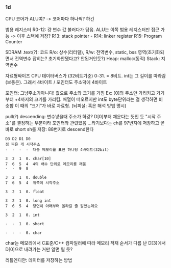 ### 1d

CPU 코어가 ALU여? -> 코어마다 하나씩? 하긴

범용 레지스터 R0-12: 걍 변수 값 불러다가 담음. ALU는 이쪽 범용 레지스터만 접근 가능 -> 이후 스택에 저장?
R13: stack pointer - 
R14: linker register
R15: Program Counter

SDRAM
.text(?): 코드
R/o: 상수(리터럴), 
R/w: 전역변수, static, bss 영역(초기화되면서 전역변수 잡히는? 초기화안됐다고? 안된거인듯?)
Heap: malloc(동적)
Stack: 지역변수

자료형싸이즈
CPU 데이터버스가 (32비트기준) 0-31. = 8비트.
int는 그 길이를 따라감 (보통은). 그래서 4바이트 / 포인터도 주소덕에 4바이트

포인터: 그냥주소가아니다! 값으로 주소와 크기를 가짐
Ex: [0]의 주소만 가리키고 거기부터 +4까지의 크기를 가리킴.
배열이 떠오르지만 int도 byte단위라는 걸 생각하면 비슷함
이 때의 “크기”가 바로 자료형. (뇌피셜: 혹은 해석 방법 명시)

pull(?) descending: 변수넣을때 주소가 하강? D[0]부터 채운다는 뜻인 듯
"시작 주소"를 결정하는 부분이라 포인터와 관련있음
...라기보다는
ch를 97번지에 저장하고 곧바로 short sh를 저장: 88번지로 descend한다

    D3 D2 D1 D0
    점 찍은 게 시작주소
    -  -  -  -  대충 메모리를 표현 하나당 4바이트(32bit)

    3  2  1  0. char[10]
    7  6  5  4  4의 배수 단위로 메모리를 채움
    -  -  9  8  

    3  2  1  0. double
    7  6  5  4  위쪽이 시작주소

    3  2  1  0. float

    3  2  1  0. long int
    7  6  5  4  당연히 아래부터 올라갈 줄 알았는데요

    3  2  1  0. int

    -  -  1  0. short 

    -  -  -  0. char


char는 메모리에서 C표준/C++ 컴파일러에 따라 메모리 적재 순서가 다름
난 D[3]에서 D[0]으로 내려가는 거만 알면 될 듯?

리틀엔디안: 데이터를 저장하는 방법
